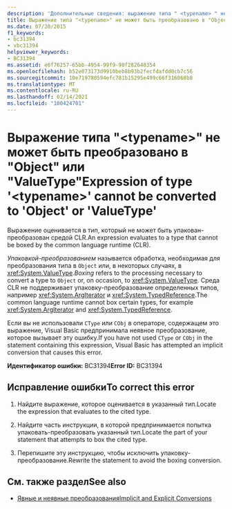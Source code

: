 ```yaml
---
description: 'Дополнительные сведения: выражение типа " <typename> " не может быть преобразовано в "Object" или "ValueType"'
title: Выражение типа "<typename>" не может быть преобразовано в "Object" или "ValueType"
ms.date: 07/20/2015
f1_keywords:
- bc31394
- vbc31394
helpviewer_keywords:
- BC31394
ms.assetid: e6f76257-65bb-4954-99f9-90f282648354
ms.openlocfilehash: b52e073173d9910beb8b93b2fecfdafdd0cb7c56
ms.sourcegitcommit: 10e719780594efc781b15295e499c66f316068b8
ms.translationtype: MT
ms.contentlocale: ru-RU
ms.lasthandoff: 02/14/2021
ms.locfileid: "100424701"
---
```

# <a name="expression-of-type-typename-cannot-be-converted-to-object-or-valuetype"></a><span data-ttu-id="18a4b-103">Выражение типа "\<typename>" не может быть преобразовано в "Object" или "ValueType"</span><span class="sxs-lookup"><span data-stu-id="18a4b-103">Expression of type '\<typename>' cannot be converted to 'Object' or 'ValueType'</span></span>

<span data-ttu-id="18a4b-104">Выражение оценивается в тип, который не может быть упакован-преобразован средой CLR.</span><span class="sxs-lookup"><span data-stu-id="18a4b-104">An expression evaluates to a type that cannot be boxed by the common language runtime (CLR).</span></span>  
  
 <span data-ttu-id="18a4b-105">*Упаковкой-преобразованием* называется обработка, необходимая для преобразования типа в `Object` или, в некоторых случаях, в <xref:System.ValueType>.</span><span class="sxs-lookup"><span data-stu-id="18a4b-105">*Boxing* refers to the processing necessary to convert a type to `Object` or, on occasion, to <xref:System.ValueType>.</span></span> <span data-ttu-id="18a4b-106">Среда CLR не поддерживает упаковку-преобразование определенных типов, например <xref:System.ArgIterator> и <xref:System.TypedReference>.</span><span class="sxs-lookup"><span data-stu-id="18a4b-106">The common language runtime cannot box certain types, for example <xref:System.ArgIterator> and <xref:System.TypedReference>.</span></span>  
  
 <span data-ttu-id="18a4b-107">Если вы не использовали `CType` или `CObj` в операторе, содержащем это выражение, Visual Basic предпринимала неявное преобразование, которое вызывает эту ошибку.</span><span class="sxs-lookup"><span data-stu-id="18a4b-107">If you have not used `CType` or `CObj` in the statement containing this expression, Visual Basic has attempted an implicit conversion that causes this error.</span></span>  
  
 <span data-ttu-id="18a4b-108">**Идентификатор ошибки:** BC31394</span><span class="sxs-lookup"><span data-stu-id="18a4b-108">**Error ID:** BC31394</span></span>  
  
## <a name="to-correct-this-error"></a><span data-ttu-id="18a4b-109">Исправление ошибки</span><span class="sxs-lookup"><span data-stu-id="18a4b-109">To correct this error</span></span>  
  
1. <span data-ttu-id="18a4b-110">Найдите выражение, которое оценивается в указанный тип.</span><span class="sxs-lookup"><span data-stu-id="18a4b-110">Locate the expression that evaluates to the cited type.</span></span>  
  
2. <span data-ttu-id="18a4b-111">Найдите часть инструкции, в которой предпринимается попытка упаковать-преобразовать указанный тип.</span><span class="sxs-lookup"><span data-stu-id="18a4b-111">Locate the part of your statement that attempts to box the cited type.</span></span>  
  
3. <span data-ttu-id="18a4b-112">Перепишите эту инструкцию, чтобы исключить упаковку-преобразование.</span><span class="sxs-lookup"><span data-stu-id="18a4b-112">Rewrite the statement to avoid the boxing conversion.</span></span>  
  
## <a name="see-also"></a><span data-ttu-id="18a4b-113">См. также раздел</span><span class="sxs-lookup"><span data-stu-id="18a4b-113">See also</span></span>

- [<span data-ttu-id="18a4b-114">Явные и неявные преобразования</span><span class="sxs-lookup"><span data-stu-id="18a4b-114">Implicit and Explicit Conversions</span></span>](../programming-guide/language-features/data-types/implicit-and-explicit-conversions.md)
